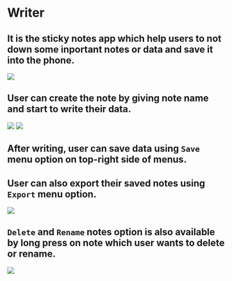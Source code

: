 # Writer

## It is the sticky notes app which help users to not down some inportant notes or data and save it into the phone.
![](https://github.com/aniruddhathorat123/Note_It/blob/master/screenshots/home.png?raw=true)

## User can create the note by giving note name and start to write their data.
![](https://github.com/aniruddhathorat123/Note_It/blob/master/screenshots/create_note.png?raw=true)
![](https://github.com/aniruddhathorat123/Note_It/blob/master/screenshots/edit_note.png?raw=true)

## After writing, user can save data using `Save` menu option on top-right side of menus.
## User can also export their saved notes using `Export` menu option.
![](https://github.com/aniruddhathorat123/Note_It/blob/master/screenshots/note_menus.png?raw=true)

## `Delete` and `Rename` notes option is also available by long press on note which user wants to delete or rename.
![](https://github.com/aniruddhathorat123/Note_It/blob/master/screenshots/modify_menu.png?raw=true)

